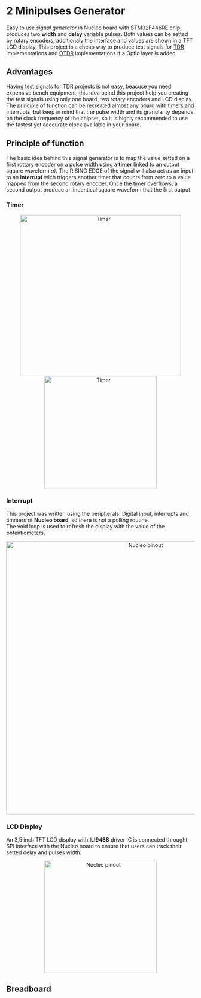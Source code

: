 # 2 Minipulses Generator

Easy to use _signal generator_ in Nucleo board with STM32F446RE chip, produces two **width** and **delay** variable pulses. Both values can be setted by rotary encoders, additionaly the interface and values are shown in a TFT LCD display. 
This project is a cheap way to produce test signals for [TDR](https://en.wikipedia.org/wiki/Time-domain_reflectometer) implementations and [OTDR](https://en.wikipedia.org/wiki/Optical_time-domain_reflectometer)
implementations if a Optic layer is added.

## Advantages 
Having test signals for TDR projects is not easy, beacuse you need expensive bench equipment, this idea beind this project help you creating the test signals using only one board, two rotary encoders and LCD display.  
The principle of function can be recreated almost any board with timers and interrupts, but keep in mind that the pulse width and its granularity depends on the clock frequency of the chipset, so it is highly recommended to use the fastest yet acccurate clock available in your board.

## Principle of function 
The basic idea behind this signal genarator is to map the value setted on a first rottary encoder on a pulse width using a **timer** linked to an output square waveform _a)_. The RISING EDGE of the signal will also act as an input to an **interrupt** wich triggers another timer that counts from zero to a value mapped from the second rotary encoder. Once  the timer overflows, a second output produce an indentical square waveform that the first output.

### Timer 

<p align="center">
	<img alt="Timer" width="430" src="https://user-images.githubusercontent.com/22565959/214214673-25162a70-bec2-4fcd-b882-32467db8874a.png">
	<img alt="Timer" width="300" src="https://user-images.githubusercontent.com/22565959/215172901-a9537a61-2463-41c7-8b32-8e7533c63895.png">
</p>


### Interrupt

This project was written using the peripherals: Digital input, interrupts and timmers of **Nucleo board**, so there is not a polling routine.  
The void loop is used to refresh  the display with the value of the potentiometers.

<p align="center">
	<img alt="Nucleo pinout" width="730" src="https://user-images.githubusercontent.com/22565959/214214885-94d88550-0c6a-4726-b208-6a7802e5bbbd.png">
</p>

### LCD Display
An 3,5 inch TFT LCD display with **ILI9488** driver IC is connected throught SPI interface with the Nucleo board to ensure that users can track their setted delay and pulses width.
<p align="center">
	<img alt="Nucleo pinout" width="300" src="https://user-images.githubusercontent.com/22565959/214215515-b64c2e0b-1136-4dd1-8ae6-204e58d63ceb.png">
</p>



## Breadboard

